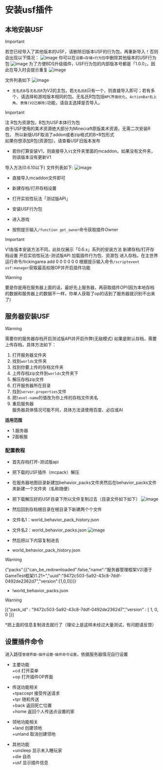 # 安装usf插件

## 本地安装USF
> [!IMPORTANT]
>若您已经导入了其他版本的USF，请删除旧版本USF的行为包，再重新导入！否则会出现以下情况：
![image](upload/202402/202402121205550.jpg)
你可以在`设置>存储>行为包`中删除其他版本的USF行为包
![image](upload/202402/202402121205230.jpg)
为了方便BDS升级插件，USF行为包的内部版本号都是「1.0.0」，因此在导入时会提示重复
![image](upload/202402/202402121213130.png)

文件列表如下
![image](upload/202402/202402121217300.jpg)
- `无名氏B`与`无名氏R`为V2的主包，若`无名氏B`只有一个，则直接导入即可；若有多个，请选择和游戏版本相同的包。无名氏R包包括`NPC界面优化`、`ActionBar右上角`、`表情(V2已移除)`功能，请自主选择是否导入。

> [!IMPORTANT]
> 注 R包为资源包，B包为USF本体行为包  
> 由于USF使用的美术资源绝大部分为Minecraft原版美术资源，无需二次安装R包，  所以新版USF取消了addon或者zip格式的B+R包形式  
> 如果你想添加R包(资源包)，请查看USF旧版本发布

- 若你打算安装V1，则直接导入`V1`文件夹里面的mcaddon。如果没有文件夹，则该版本没有更新V1

导入方法(0.6.10以下)
文件列表如下:
![image](upload/202402/202402121223520.jpg)
- 直接导入mcaddon文件即可  


- 新建存档/打开存档设置
- 打开实验性玩法「测试版API」
- 安装USF行为包
- 进入游戏
- 按照提示输入`/function get_owner`命令获取插件Owner
> [!IMPORTANT]
> V1各版本安装方法不同，此处仅展示「0.6.x」系列的安装方法
> 新建存档/打开存档设置
> 开启实验性玩法-测试版API
> 加载插件行为包、资源包
> 进入存档，在主世界运行命令/tickingarea add 0 0 0 0 0 0
> 根据提示输入命令`/scriptevent usf:manager`获取最高权限OP并开启插件功能

> [!WARNING]
> 要是你是用在服务器上面的话，最好先上服务器，再获取插件OP!(因为本地存档的数据和服务器上的数据不一样，你单人获取了op的话到了服务器就识别不出来了)

## 服务器安装USF

> [!WARNING]
> 需要你的服务器存档开启测试版API并开启作弊(无敌模式)
> 如果是默认存档，需要上传存档，具体方法如下：  
> 1. 打开服务器文件夹
> 2. 找到`worlds`文件夹
> 3. 找到你要上传的存档文件夹
> 4. 上传存档zip文件到`worlds`文件夹下
> 5. 解压存档zip文件
> 6. 打开服务器所在目录
> 7. 找到`server.properties`文件
> 8. 把`level-name`的值改为你上传的存档文件夹名
> 9. 重启服务器  
> 服务器具体情况可能不同，具体方法请使用百度、必应或AI


**适用范围**
* 1.服务器
* 2面板服

### 配置教程
* 首先存档打开-测试版api
* 把下载的USF插件（mcpack）解压
* 在服务器地图目录新建加behavior_packs文件夹然后在behavior_packs文件夹新建一个文件夹（名称随便）
* 把下载解压好的USF目录下所以文件复制过去（目录文件如下如下）
 ![image](upload/202402/20241215001.jpg)

* 然后回到存档根目录在根目录下新建两个个文件
* 文件名1：world_behavior_pack_history.json
* 文件名2：world_behavior_packs.json
![ image](upload/202402/20241215002.jpg)

* 然后把以下内容复制进去
* world_behavior_pack_history.json
> [!WARNING]
> {"packs":[{"can_be_redownloaded":false,"name":"服务器管理框架V2(基于GameTest框架)1.21+","uuid":"9472c503-5a92-43c8-7ddf-0492de2362d7","version":[1,0,0]}]}
* !world_behavior_packs.json
> [!WARNING]
> [{"pack_id" : "9472c503-5a92-43c8-7ddf-0492de2362d7","version" : [ 1, 0, 0 ]}]

*把上面的信息复制进去就行了（理论上是这样未经过大量测试，有问题请反馈）

## 设置插件命令
进入路径`管理界面`-`插件设置`-`插件命令设置`，依据服务器情况自行设置  
* 主要功能  
  +cd 打开菜单  
  +op 打开插件OP界面  

* 传送功能相关  
  +tpaccept 接受传送请求   
  +tpr 随机传送  
  +back 返回死亡位置  
  +home 返回个人传送点设置的家  

* 领地功能相关  
  +land 创建领地  
  +unland 取消创建领地  

* 其他功能  
  +unsleep 显示未入睡玩家  
  +die 自杀  
  +usf 显示插件信息  





